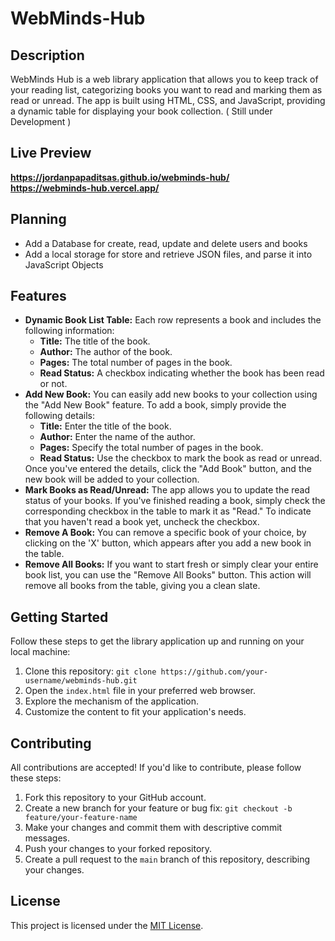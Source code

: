 # WebMinds-Hub

## Description
WebMinds Hub is a web library application that allows you to keep track of your reading list, categorizing books you want to read and marking them as read or unread. The app is built using HTML, CSS, and JavaScript, providing a dynamic table for displaying your book collection. ( Still under Development )

## Live Preview
**https://jordanpapaditsas.github.io/webminds-hub/**  
**https://webminds-hub.vercel.app/**

## Planning
<ul>
  <li>Add a Database for create, read, update and delete users and books</li>
  <li>Add a local storage for store and retrieve JSON files, and parse it into JavaScript Objects</li>
</ul>

## Features
<ul>
<li><strong>Dynamic Book List Table:</strong> Each row represents a book and includes the following information:
  <ul>
    <li><strong>Title:</strong> The title of the book.</li>
    <li><strong>Author:</strong> The author of the book.</li>
    <li><strong>Pages:</strong> The total number of pages in the book.</li>
    <li><strong>Read Status:</strong> A checkbox indicating whether the book has been read or not.</li>
  </ul>
</li>
<li><strong>Add New Book:</strong> You can easily add new books to your collection using the "Add New Book" feature. To add a book, simply provide the following details:
  <ul>
    <li><strong>Title:</strong> Enter the title of the book.</li>
    <li><strong>Author:</strong> Enter the name of the author.</li>
    <li><strong>Pages:</strong> Specify the total number of pages in the book.</li>
    <li><strong>Read Status:</strong> Use the checkbox to mark the book as read or unread.</li>
  </ul>
  Once you've entered the details, click the "Add Book" button, and the new book will be added to your collection.
</li>
<li><strong>Mark Books as Read/Unread:</strong> The app allows you to update the read status of your books. If you've finished reading a book, simply check the corresponding checkbox in the table to mark it as "Read." To indicate that you haven't read a book yet, uncheck the checkbox.</li>
<li><strong>Remove A Book:</strong> You can remove a specific book of your choice, by clicking on the 'X' button, which appears after you add a new book in the table.</li>
<li><strong>Remove All Books:</strong> If you want to start fresh or simply clear your entire book list, you can use the "Remove All Books" button. This action will remove all books from the table, giving you a clean slate.</li>
</ul>

## Getting Started

Follow these steps to get the library application up and running on your local machine:

1. Clone this repository: `git clone https://github.com/your-username/webminds-hub.git`
2. Open the `index.html` file in your preferred web browser.
3. Explore the mechanism of the application.
4. Customize the content to fit your application's needs.

## Contributing

All contributions are accepted! If you'd like to contribute, please follow these steps:

1. Fork this repository to your GitHub account.
2. Create a new branch for your feature or bug fix: `git checkout -b feature/your-feature-name`
3. Make your changes and commit them with descriptive commit messages.
4. Push your changes to your forked repository.
5. Create a pull request to the `main` branch of this repository, describing your changes.

## License

This project is licensed under the [MIT License](LICENSE).
